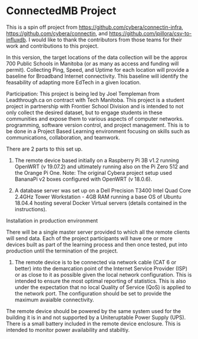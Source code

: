# ConnectedMB Project

This is a spin off project from https://github.com/cybera/connectin-infra, https://github.com/cybera/connectin, and https://github.com/jpillora/csv-to-influxdb. I would like to thank the contributors from those teams for their work and contributions to this project.

In this version, the target locations of the data collection will be the approx 700 Public Schools in Manitoba (or as many as access and funding will permit). Collecting Ping, Speed, and Uptime for each location will provide a baseline for Broadband Internet connectivity. This baseline will identify the feasability of adapting more EdTech in a given location.

Participation: This project is being led by Joel Templeman from Leadthrough.ca on contract with Tech Manitoba. This project is a student project in partnership with Frontier School Division and is intended to not only collect the desired dataset, but to engage students in these communities and expose them to various aspects of computer networks. programming, software version control, and project management. This is to be done in a Project Based Learning environment focusing on skills such as communications, collaboration, and teamwork.

There are 2 parts to this set up. 

  1) The remote device based initially on a Raspberry Pi 3B v1.2 running OpenWRT (v 19.07.2) and ultimately running also on the Pi Zero 512 and the Orange Pi One. Note: The original Cybera project setup used BananaPi v2 boxes configured with OpenWRT (v 18.0.6).  
  
  2) A database server was set up on a Dell Precision T3400 Intel Quad Core 2.4GHz Tower Workstation - 4GB RAM running a base OS of Ubuntu 18.04.4 hosting several Docker Virtual servers (details contained in the instructions).
  
Installation in production environment

There will be a single master server provided to which all the remote clients will send data. Each of the project participants will have one or more devices built as part of the learning process and then once tested, put into production until the termination of the project.
  
1)  The remote device is to be connected via network cable (CAT 6 or better) into the demarcation point of the Internet Service Provider (ISP) or as close to it as possible given the local network configuration. This is intended to ensure the most optimal reporting of statistics. This is also under the expectation that no local Quality of Service (QoS) is applied to the network port. The configuration should be set to provide the maximum avaialble connectivity. 

The remote device should be powered by the same system used for the building it is in and not supported by a Uniteruptable Power Supply (UPS). There is a small battery included in the remote device enclosure. This is intended to monitor power availability and stabiltiy. 



